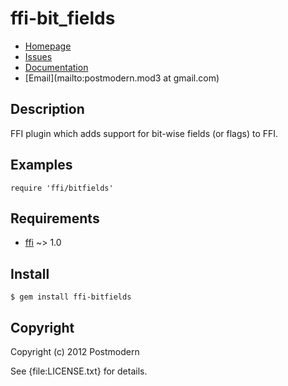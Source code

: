# ffi-bit_fields

* [Homepage](https://github.com/postmodern/ffi-bitfields#readme)
* [Issues](https://github.com/postmodern/ffi-bitfields/issues)
* [Documentation](http://rubydoc.info/gems/ffi-bitfields/frames)
* [Email](mailto:postmodern.mod3 at gmail.com)

## Description

FFI plugin which adds support for bit-wise fields (or flags) to FFI.

## Examples

    require 'ffi/bitfields'

## Requirements

* [ffi](https://github.com/ffi/ffi#readme) ~> 1.0

## Install

    $ gem install ffi-bitfields

## Copyright

Copyright (c) 2012 Postmodern

See {file:LICENSE.txt} for details.
